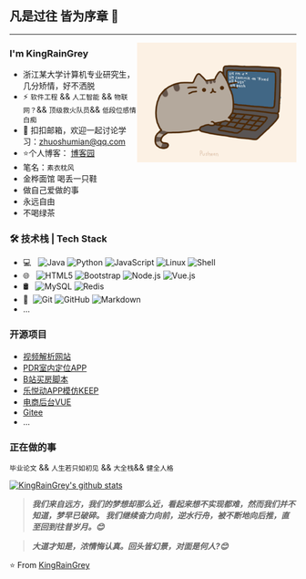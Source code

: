 ## 凡是过往 皆为序章 👋
---
<img align="right" alt="GIF" src="https://github.com/miles-rush/miles-rush/blob/main/pusheencode.gif?raw=true" style="max-width:100%;" width="280px" />

### I'm KingRainGrey 

- 浙江某大学计算机专业研究生，几分矫情，好不洒脱
- ⚡ `软件工程` && `人工智能` && `物联网？`&& `顶级救火队员`&& `低段位感情白痴`
- 💬 扣扣邮箱，欢迎一起讨论学习：[zhuoshumian@qq.com](mailto:zhuoshumian@qq.com)
- ⭐个人博客： [博客园](https://www.cnblogs.com/KingRainGrey/)
- 笔名：`素衣枕风`
- 金桦面馆 喝丢一只鞋
- 做自己爱做的事 
- 永远自由
- 不喝绿茶


### 🛠 技术栈 | Tech Stack

- 💻 &#160; 
![Java](https://img.shields.io/badge/-Java-333333?style=flat&logo=Java&logoColor=007396)
![Python](https://img.shields.io/badge/python-3-blue)
![JavaScript](https://img.shields.io/badge/JavaScript-ES5-blue)
![Linux](https://img.shields.io/badge/-Linux-333333?style=flat&logo=Linux&logoColor=FCC624)
![Shell](https://img.shields.io/badge/Bash-Shell-lightgrey)
- 🌐 &#160; 
![HTML5](https://img.shields.io/badge/-HTML5-333333?style=flat&logo=HTML5)
![Bootstrap](https://img.shields.io/badge/-Bootstrap-333333?style=flat&logo=bootstrap&logoColor=563D7C)
![Node.js](https://img.shields.io/badge/-Node.js-333333?style=flat&logo=node.js)
![Vue.js](https://img.shields.io/badge/-VueJS-333333?style=flat&logo=Vue.js)
- 🛢 &#160; ![MySQL](https://img.shields.io/badge/-MySQL-333333?style=flat&logo=mysql)
![Redis](https://img.shields.io/badge/Redis-3-red)
- 🔧 &#160;![Git](https://img.shields.io/badge/-Git-333333?style=flat&logo=git)
![GitHub](https://img.shields.io/badge/-GitHub-333333?style=flat&logo=github)
![Markdown](https://img.shields.io/badge/-Markdown-333333?style=flat&logo=markdown)
- ...

### 开源项目
- [视频解析网站](https://github.com/miles-rush/VideoRes)
- [PDR室内定位APP](https://github.com/miles-rush/IndoorNavigation)
- [B站买房脚本](https://github.com/Bulletrushman/bilibiliTools)
- [乐悦动APP模仿KEEP](https://github.com/miles-rush/mysports)
- [电商后台VUE](https://github.com/miles-rush/vuedemo)
- [Gitee](https://gitee.com/KingRainGrey)
- ...

### 正在做的事
`毕业论文` && `人生若只如初见` && `大全栈`&& `健全人格`

[![KingRainGrey's github stats](https://github-readme-stats.vercel.app/api?username=miles-rush&show_icons=true&theme=dark)](https://github.com/anuraghazra/github-readme-stats)

> ***我们来自远方，我们的梦想却那么近，看起来想不实现都难，然而我们并不知道，梦早已破碎。 我们继续奋力向前，逆水行舟，被不断地向后推，直至回到往昔岁月。😊***

> ***大道才知是，浓情悔认真。回头皆幻景，对面是何人?😊***

⭐️ From [KingRainGrey](https://github.com/miles-rush)

